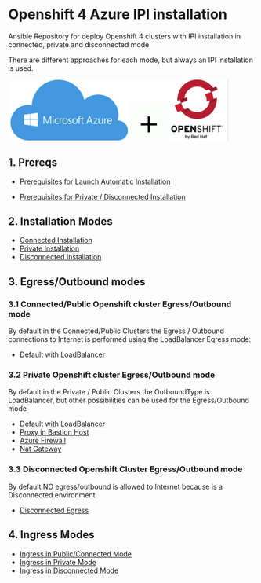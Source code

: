 # Openshift 4 Azure IPI installation

Ansible Repository for deploy Openshift 4 clusters with IPI installation in connected, private and disconnected mode

There are different approaches for each mode, but always an IPI installation is used.

<img align="center" width="450" src="docs/pics/azure_ocp4_pic.png">

## 1. Prereqs

* [Prerequisites for Launch Automatic Installation](/docs/prereqs.md)

* [Prerequisites for Private / Disconnected Installation](/docs/prereqs-restricted.md)

## 2. Installation Modes

* [Connected Installation](/docs/mode-connected.md)
* [Private Installation](/docs/mode-private.md)
* [Disconnected Installation](/docs/mode-disconnected.md)

## 3. Egress/Outbound modes

### 3.1 Connected/Public Openshift cluster Egress/Outbound mode

By default in the Connected/Public Clusters the Egress / Outbound connections to Internet is
performed using the LoadBalancer Egress mode:

* [Default with LoadBalancer](/docs/egress-default.md)

### 3.2 Private Openshift cluster Egress/Outbound mode

By default in the Private / Public Clusters the OutboundType is LoadBalancer, but other
possibilities can be used for the Egress/Outbound mode

* [Default with LoadBalancer](/docs/egress-default.md)
* [Proxy in Bastion Host](/docs/egress-proxy.md)
* [Azure Firewall](/docs/egress-firewall.md)
* [Nat Gateway](/docs/egress-nat.md)

### 3.3 Disconnected Openshift Cluster Egress/Outbound mode

By default NO egress/outbound is allowed to Internet because is a Disconnected environment

* [Disconnected Egress](/docs/egress-disconnected.md)

## 4. Ingress Modes

* [Ingress in Public/Connected Mode](/docs/ingress-connected.md)
* [Ingress in Private Mode](/docs/ingress-private.md)
* [Ingress in Disconnected Mode](/docs/ingress-disconnected.md)
